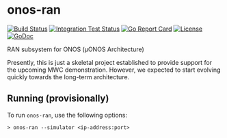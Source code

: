 # onos-ran
[![Build Status](https://travis-ci.org/onosproject/onos-ran.svg?branch=master)](https://travis-ci.org/onosproject/onos-ran)
[![Integration Test Status](https://img.shields.io/travis/onosproject/onos-config?label=Integration%20Tests&logo=Integration)](https://travis-ci.org/onosproject/onos-test)
[![Go Report Card](https://goreportcard.com/badge/github.com/onosproject/onos-ran)](https://goreportcard.com/report/github.com/onosproject/onos-ran)
[![License](https://img.shields.io/badge/License-Apache%202.0-blue.svg)](https://github.com/gojp/goreportcard/blob/master/LICENSE)
[![GoDoc](https://godoc.org/github.com/onosproject/onos-ran?status.svg)](https://godoc.org/github.com/onosproject/onos-ran)

RAN subsystem for ONOS (µONOS Architecture)

Presently, this is just a skeletal project established to provide support for the upcoming MWC demonstration.
However, we expected to start evolving quickly towards the long-term architecture.

## Running (provisionally)
To run `onos-ran`, use the following options:

```
> onos-ran --simulator <ip-address:port>
```
